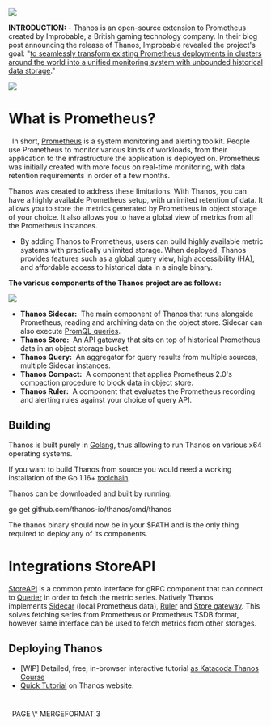 ﻿
![](https://repository-images.githubusercontent.com/109162639/97e49180-661b-11e9-9882-fdc44b74debd)

**INTRODUCTION:** -
 Thanos is an open-source extension to Prometheus created by Improbable, a British gaming technology company. In their blog post announcing the release of Thanos, Improbable revealed the project's goal: "[to seamlessly transform existing Prometheus deployments in clusters around the world into a unified monitoring system with unbounded historical data storage](https://www.improbable.io/blog/thanos-prometheus-at-scale)."

![](https://www.cncf.io/wp-content/uploads/2020/08/prometheusBanner-1.png)

# **What is Prometheus?**

` `In short, [Prometheus](https://prometheus.io/) is a system monitoring and alerting toolkit. People use Prometheus to monitor various kinds of workloads, from their application to the infrastructure the application is deployed on. Prometheus was initially created with more focus on real-time monitoring, with data retention requirements in order of a few months.

Thanos was created to address these limitations. With Thanos, you can have a highly available Prometheus setup, with unlimited retention of data. It allows you to store the metrics generated by Prometheus in object storage of your choice. It also allows you to have a global view of metrics from all the Prometheus instances.

- By adding Thanos to Prometheus, users can build highly available metric systems with practically unlimited storage. When deployed, Thanos provides features such as a global query view, high accessibility (HA), and affordable access to historical data in a single binary.



**The various components of the Thanos project are as follows:**

![](https://dz2cdn1.dzone.com/storage/temp/15018924-thanos-sidecar.png)

- **Thanos Sidecar:** 
The main component of Thanos that runs alongside Prometheus, reading and archiving data on the object store. Sidecar can also execute [PromQL queries]().
- **Thanos Store:** 
An API gateway that sits on top of historical Prometheus data in an object storage bucket. 
- **Thanos Query:** 
An aggregator for query results from multiple sources, multiple Sidecar instances.
- **Thanos Compact:** 
A component that applies Prometheus 2.0's compaction procedure to block data in object store.
- **Thanos Ruler:**
 A component that evaluates the Prometheus recording and alerting rules against your choice of query API.



## **Building**
Thanos is built purely in [Golang](https://golang.org/), thus allowing to run Thanos on various x64 operating systems.

If you want to build Thanos from source you would need a working installation of the Go 1.16+ [toolchain](https://github.com/golang/tools) 

Thanos can be downloaded and built by running:

go get github.com/thanos-io/thanos/cmd/thanos

The thanos binary should now be in your $PATH and is the only thing required to deploy any of its components.




# **Integrations StoreAPI**
[StoreAPI](https://github.com/thanos-io/thanos/blob/main/pkg/store/storepb/rpc.proto) is a common proto interface for gRPC component that can connect to [Querier](https://thanos.io/tip/components/query.md/) in order to fetch the metric series. Natively Thanos implements [Sidecar](https://thanos.io/tip/components/sidecar.md/) (local Prometheus data), [Ruler](https://thanos.io/tip/components/rule.md/) and [Store gateway](https://thanos.io/tip/components/store.md/). This solves fetching series from Prometheus or Prometheus TSDB format, however same interface can be used to fetch metrics from other storages.




## **Deploying Thanos**
- [WIP] Detailed, free, in-browser interactive tutorial [as Katacoda Thanos Course](https://katacoda.com/thanos/courses/thanos/1-globalview)
- [Quick Tutorial](https://thanos.io/tip/thanos/quick-tutorial.md/) on Thanos website.


#
#

` `PAGE   \\* MERGEFORMAT 3
